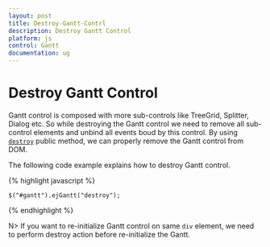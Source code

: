 ```yaml
---
layout: post
title: Destroy-Gantt-Contrl
description: Destroy Gantt Control
platform: js
control: Gantt
documentation: ug
---
```


# Destroy Gantt Control
Gantt control is composed with more sub-controls like TreeGrid, Splitter, Dialog etc. So while destroying the Gantt control we need to
remove all sub-control elements and unbind all events boud by this control. By using [`destroy`](/api/js/ejgantt#methods:destroy "destroy") public method, we can properly remove the Gantt control from DOM.

The following code example explains how to destroy Gantt control.

{% highlight javascript %}

    $("#gantt").ejGantt("destroy");

{% endhighlight %}

N> If you want to re-initialize Gantt control on same `div` element,
we need to perform destroy action before re-initialize the Gantt.




